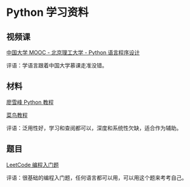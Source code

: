 # Python 学习资料

## 视频课

[中国大学 MOOC - 北京理工大学 - Python 语言程序设计](https://www.icourse163.org/course/BIT-268001?from=searchPage&outVendor=zw_mooc_pcssjg_)

评语：学语言跟着中国大学慕课走准没错。

## 材料

[廖雪峰 Python 教程](https://www.liaoxuefeng.com/wiki/1016959663602400)

[菜鸟教程](https://www.runoob.com/python3/python3-tutorial.html)

评语：泛用性好，学习和查阅都可以，深度和系统性欠缺，适合作为辅助。

## 题目

[LeetCode 编程入门题](https://leetcode.cn/studyplan/primers-list/)

评语：很基础的编程入门题，任何语言都可以用，可以用这个题来考考自己。
